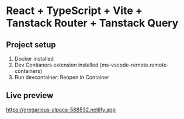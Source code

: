 # React + TypeScript + Vite + Tanstack Router + Tanstack Query

## Project setup

1. Docker installed
2. Dev Contianers extension installed (ms-vscode-remote.remote-containers)
3. Run devcontainer: Reopen in Container


## Live preview

https://gregarious-alpaca-588532.netlify.app
